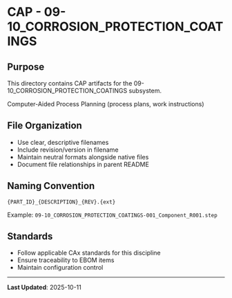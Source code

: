 # CAP - 09-10_CORROSION_PROTECTION_COATINGS

## Purpose

This directory contains CAP artifacts for the 09-10_CORROSION_PROTECTION_COATINGS subsystem.

Computer-Aided Process Planning (process plans, work instructions)

## File Organization

- Use clear, descriptive filenames
- Include revision/version in filename
- Maintain neutral formats alongside native files
- Document file relationships in parent README

## Naming Convention

```
{PART_ID}_{DESCRIPTION}_{REV}.{ext}
```

Example: `09-10_CORROSION_PROTECTION_COATINGS-001_Component_R001.step`

## Standards

- Follow applicable CAx standards for this discipline
- Ensure traceability to EBOM items
- Maintain configuration control

---

**Last Updated**: 2025-10-11
